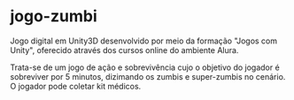 # jogo-zumbi
Jogo digital em Unity3D desenvolvido por meio da formação "Jogos com Unity", oferecido através dos cursos online do ambiente Alura.

Trata-se de um jogo de ação e sobrevivência cujo o objetivo do jogador é sobreviver por 5 minutos, dizimando os zumbis e super-zumbis no cenário. O jogador pode coletar kit médicos. 
